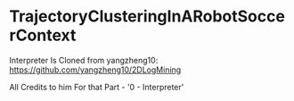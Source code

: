 # TrajectoryClusteringInARobotSoccerContext

Interpreter Is Cloned from yangzheng10: https://github.com/yangzheng10/2DLogMining

All Credits to him For that Part - '0 - Interpreter'
